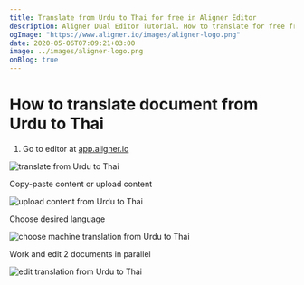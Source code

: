 ```yaml
---
title: Translate from Urdu to Thai for free in Aligner Editor
description: Aligner Dual Editor Tutorial. How to translate for free from Urdu to Thai. Aligner is multilingual document management platform. 
ogImage: "https://www.aligner.io/images/aligner-logo.png"
date: 2020-05-06T07:09:21+03:00
image: ../images/aligner-logo.png
onBlog: true
---
```


# How to translate document from Urdu to Thai

1. Go to editor at [app.aligner.io](https://app.aligner.io "Aligner App web page")

![translate from Urdu to Thai](../aligner-blank-editor.png "translate from Urdu to Thai")

Copy-paste content or upload content

![upload content from Urdu to Thai](../aligner-uploaded-document.png "upload content from Urdu to Thai")

Choose desired language

![choose machine translation from Urdu to Thai](../aligner-language-dropdown.png "choose machine translation from Urdu to Thai")

Work and edit 2 documents in parallel

![edit translation from Urdu to Thai](../aligner-double-sitded-editor.png "edit translation from Urdu to Thai")

